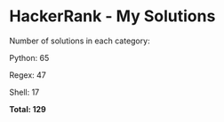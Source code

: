 # HackerRank - My Solutions

Number of solutions in each category:

Python: 65

Regex: 47

Shell: 17

**Total: 129**

